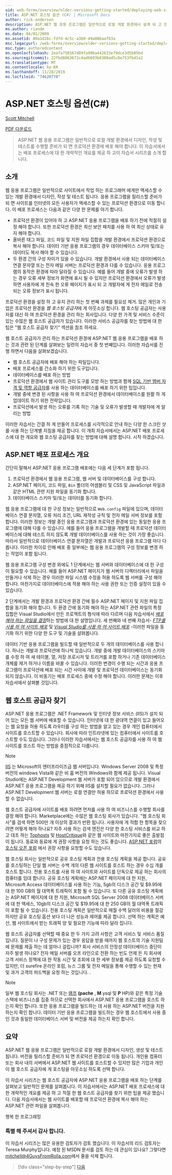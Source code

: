 ```yaml
---
uid: web-forms/overview/older-versions-getting-started/deploying-web-site-projects/asp-net-hosting-options-cs
title: ASP.NET 호스팅 옵션 (C#) | Microsoft Docs
author: rick-anderson
description: ASP.NET 웹 응용 프로그램은 일반적으로 로컬 개발 환경에서 설계 되 고 만들어지고 테스트 되며 프로덕션 환경에 배포 해야 합니다.
ms.author: riande
ms.date: 04/01/2009
ms.assetid: 89a1d2bc-fdfd-4c5c-a3b0-49a08baaf63a
msc.legacyurl: /web-forms/overview/older-versions-getting-started/deploying-web-site-projects/asp-net-hosting-options-cs
msc.type: authoredcontent
ms.openlocfilehash: 2eafa750167d89fa996a442633e79dce3d5b85bd
ms.sourcegitcommit: 22fbd8863672c4ad6693b8388ad5c8e753fb41a2
ms.translationtype: MT
ms.contentlocale: ko-KR
ms.lasthandoff: 11/28/2019
ms.locfileid: "74620770"
---
```

# <a name="aspnet-hosting-options-c"></a>ASP.NET 호스팅 옵션(C#)

[Scott Mitchell](https://twitter.com/ScottOnWriting)

[PDF 다운로드](https://download.microsoft.com/download/E/8/9/E8920AE6-D441-41A7-8A77-9EF8FF970D8B/aspnet_tutorial01_Basics_cs.pdf)

> ASP.NET 웹 응용 프로그램은 일반적으로 로컬 개발 환경에서 디자인, 작성 및 테스트를 수행할 준비가 되 면 프로덕션 환경에 배포 해야 합니다. 이 자습서에서는 배포 프로세스에 대 한 개략적인 개요를 제공 하 고이 자습서 시리즈를 소개 합니다.

## <a name="introduction"></a>소개

웹 응용 프로그램은 일반적으로 사이트에서 작업 하는 프로그래머 에게만 액세스할 수 있는 개발 환경에서 디자인, 작성 및 테스트 됩니다. 응용 프로그램을 릴리스할 준비가 되 면 사이트를 인터넷의 모든 사용자가 액세스할 수 있는 프로덕션 환경으로 이동 합니다. 이 배포 프로세스는 다음과 같은 다양 한 문제를 야기 합니다.

- 프로덕션 환경이 있어야 하 고 ASP.NET 응용 프로그램을 배포 하기 전에 적절히 설정 해야 합니다. 또한 프로덕션 환경은 최신 보안 패치를 사용 하 여 최신 상태로 유지 해야 합니다.
- 올바른 태그 파일, 코드 파일 및 지원 파일 집합을 개발 환경에서 프로덕션 환경으로 복사 해야 합니다. 데이터 기반 응용 프로그램의 경우 데이터베이스 스키마 및/또는 데이터도 복사 해야 할 수 있습니다.
- 두 환경 간의 구성 차이가 있을 수 있습니다. 개발 환경에서 사용 되는 데이터베이스 연결 문자열 또는 전자 메일 서버는 프로덕션 환경과 다를 수 있습니다. 응용 프로그램의 동작은 환경에 따라 달라질 수 있습니다. 예를 들어 개발 중에 오류가 발생 하는 경우 오류 세부 정보가 화면에 표시 될 수 있지만 프로덕션 환경에서 오류가 발생 하면 사용자에 게 친숙 한 오류 페이지가 표시 되 고 개발자에 게 전자 메일로 전송 되는 오류 정보가 표시 됩니다.

프로덕션 환경을 설정 하 고 유지 관리 하는 첫 번째 과제를 필요성 제거. 많은 개인과 기업은 프로덕션 환경을 *웹 호스팅 공급자*에 게 아웃소싱 합니다. 웹 호스팅 공급자는 사용자를 대신 하 여 프로덕션 환경을 관리 하는 회사입니다. 다양 한 가격 및 서비스 수준이 있는 수많은 웹 호스트 공급자가 있습니다. 이러한 서비스 공급자를 찾는 방법에 대 한 팁은 "웹 호스트 공급자 찾기" 섹션을 참조 하세요.

웹 호스트 공급자가 관리 하는 프로덕션 환경에 ASP.NET 웹 응용 프로그램을 배포 하는 것과 관련 된 단계를 살펴보는 일련의 자습서 중 첫 번째입니다. 이러한 자습서를 진행 하면서 다음을 살펴보겠습니다.

- 웹 호스트 공급자에 배포 해야 하는 파일입니다.
- 배포 프로세스를 간소화 하기 위한 도구입니다.
- 데이터베이스를 배포 하는 방법
- 프로덕션 환경에서 웹 사이트 관리 도구를 모방 하는 방법과 함께 [SQL 기반 멤버 자격 및 역할 공급자](../../older-versions-security/membership/creating-the-membership-schema-in-sql-server-cs.md)를 사용 하는 데이터베이스를 배포 하기 위한 팁입니다.
- 개발 중에 변경 된 사항을 사용 하 여 프로덕션 환경에서 데이터베이스를 원활 하 게 업데이트 하기 위한 전략입니다.
- 프로덕션에서 발생 하는 오류를 기록 하는 기술 및 오류가 발생할 때 개발자에 게 알리는 방법

이러한 자습서는 간결 하 게 만들어 프로세스를 시각적으로 안내 하는 다양 한 스크린 샷를 사용 하는 단계별 지침을 제공 합니다. 이 개최 자습서에서는 ASP.NET 배포 프로세스에 대 한 개요와 웹 호스팅 공급자를 찾는 방법에 대해 설명 합니다. 시작 하겠습니다.

## <a name="an-overview-of-the-aspnet-deployment-process"></a>ASP.NET 배포 프로세스 개요

간단히 말해서 ASP.NET 응용 프로그램 배포에는 다음 세 단계가 포함 됩니다.

1. 프로덕션 환경에서 웹 응용 프로그램, 웹 서버 및 데이터베이스를 구성 합니다.
2. ASP.NET 페이지, 코드 파일, `Bin` 폴더의 어셈블리 및 CSS 및 JavaScript 파일과 같은 HTML 관련 지원 파일을 동기화 합니다.
3. 데이터베이스 스키마 및/또는 데이터를 동기화 합니다.

웹 응용 프로그램에 대 한 구성 정보는 일반적으로 `Web.config` 파일에 있으며, 데이터베이스 연결 문자열, 오류 처리 조건, URL 재작성 규칙 및 전자 메일 서버 정보를 포함 합니다. 이러한 정보는 개발 중인 응용 프로그램과 프로덕션 환경에 있는 동일한 응용 프로그램에 대해 다를 수 있습니다. 예를 들어 응용 프로그램을 개발할 때 프로덕션 데이터베이스에 대해 테스트 하지 않도록 개발 데이터베이스를 사용 하는 것이 가장 좋습니다. 따라서 일반적으로 데이터베이스 연결 문자열은 개발과 프로덕션 응용 프로그램 마다 다릅니다. 이러한 차이로 인해 배포 중 일부에는 웹 응용 프로그램의 구성 정보를 변경 하는 작업이 포함 됩니다.

웹 응용 프로그램 구성 변경 외에도 1 단계에서는 웹 서버와 데이터베이스에 대 한 구성이 필요할 수 있습니다. 예를 들어 ASP.NET 페이지가 웹 서버의 디렉터리에서 파일을 만들거나 삭제 하는 경우 이러한 파일 시스템 수정을 허용 하도록 웹 서버를 구성 해야 합니다. 마찬가지로 데이터베이스에 적용 해야 하는 사용 권한 또는 인증 설정이 있을 수 있습니다.

2 단계에서는 개발 환경과 프로덕션 환경 간에 필수 ASP.NET 페이지 및 지원 파일 집합을 동기화 해야 합니다. 두 환경 간에 동기화 해야 하는 ASP.NET 관련 파일의 특정 집합은 Visual Studio에서 만든 프로젝트의 형식에 따라 다르며 다음 자습서에서 [*배포 해야 하는 파일을 결정*](determining-what-files-need-to-be-deployed-cs.md)하는 방법에 대 한 설명입니다. 세 번째와 네 번째 자습서- [*FTP를 사용 하 여 사이트 배포*](deploying-your-site-using-an-ftp-client-cs.md) 및 [*Visual Studio를 사용 하 여 사이트 배포*](deploying-your-site-using-visual-studio-cs.md) -이러한 파일을 동기화 하기 위한 다양 한 도구 및 기술을 살펴봅니다.

데이터 기반 응용 프로그램을 빌드할 때 일반적으로 두 개의 데이터베이스를 사용 합니다. 하나는 개발과 프로덕션에 하나씩 있습니다. 개발 중에 개발 데이터베이스의 스키마를 수정 하 여 새 테이블, 열, 저장 프로시저 및 트리거를 포함 하거나 기존 데이터베이스 개체를 제거 하거나 이름을 바꿀 수 있습니다. 이러한 변경이 수행 되는 시간과 응용 프로그램이 프로덕션에 배포 되는 시간 사이에 개발 및 프로덕션 데이터베이스는 동기화 되지 않습니다. 이 비동기는 배포 프로세스 중에 수정 해야 합니다. 이러한 문제는 이후 자습서에서 살펴볼 것입니다.

## <a name="finding-a-web-host-provider"></a>웹 호스트 공급자 찾기

ASP.NET 응용 프로그램은 .NET Framework 및 인터넷 정보 서비스 (IIS)가 설치 되어 있는 모든 웹 서버에 배포할 수 있습니다. 인터넷에 대 한 광대역 연결이 있고 들어오는 웹 요청을 허용 하도록 라우터를 구성 하는 방법을 알고 있는 경우 개인 컴퓨터에서 사이트를 호스트할 수 있습니다. 회사에 따라 인트라넷에 있는 컴퓨터에서 사이트를 호스트할 수도 있습니다. 그러나 이러한 자습서에서는 웹 호스트 공급자를 사용 하 여 웹 사이트를 호스트 하는 방법을 중점적으로 다룹니다.

> [!NOTE]
> [IIS](https://www.iis.net/) 는 Microsoft의 엔터프라이즈급 웹 서버입니다. Windows Server 2008 및 특정 버전의 windows Vista와 같은 비 홈 버전의 Windows와 함께 제공 됩니다. Visual Studio에는 ASP.NET Development 웹 서버가 포함 되어 있으므로 개발 환경에서 ASP.NET 응용 프로그램을 제공 하기 위해 IIS를 설치할 필요가 없습니다. 그러나 ASP.NET Development 웹 서버는 로컬 연결만 허용 하므로 프로덕션 환경에서 사용할 수 없습니다.

웹 호스트 공급자에 사이트를 배포 하려면 먼저를 사용 하 여 비즈니스를 수행할 회사를 결정 해야 합니다. Marketplace에는 수많은 웹 호스팅 회사가 있습니다. "웹 호스팅 회사"를 검색 하면 500만 개 이상의 결과가 반환 됩니다. 사용자에 게 적합 한 항목을 찾으려면 어떻게 해야 하나요? 자주 사용 하는 검색 엔진은 다양 한 호스팅 서비스를 비교 하 고 대조 하는 [Tophosts](http://www.tophosts.com/) 및 [HostCritique](http://www.hostcritique.net/)와 같은 웹 사이트와 마찬가지로 좋은 출발점이 됩니다. 동료와 동료에 게 권장 사항을 요청 하는 것도 좋습니다. [ASP.NET 포럼](https://forums.asp.net/)의 [호스팅 오픈 포럼](https://forums.asp.net/158.aspx) 에서 권장 사항을 요청할 수도 있습니다.

웹 호스팅 회사는 일반적으로 공유 호스팅 계획과 전용 호스팅 계획을 제공 합니다. 공유를 호스팅하는 단일 웹 서버는 수백 개의 다른 웹 사이트를 호스트 하는 경우 수십 개를 호스트 합니다. 전용 호스트를 사용 하 여 사이트와 사이트를 단독으로 제공 하는 회사의 컴퓨터를 임대 합니다. 공유 호스팅 계획에는 ASP.NET 페이지에 대 한 지원, Microsoft Access 데이터베이스를 사용 하는 기능, 5gb의 디스크 공간 및 $9.95에 대 한 100 GB의 월 대역폭 트래픽이 포함 될 수 있습니다. 또 다른 공유 호스팅 계획에는 ASP.NET 페이지에 대 한 지원, Microsoft SQL Server 2008 데이터베이스 서버에 대 한 액세스, 10gb의 디스크 공간 및 $19.95에 대 한 250 GB의 월 대역폭 트래픽이 포함 될 수 있습니다. 전용 호스팅 계획은 일반적으로 매월 수백 달러의 비용을 절감 하지만 공유 호스팅 옵션 보다 더 나은 성능과 제어를 제공 합니다. 선택 하는 계획은 예산, 웹 사이트에서 받는 트래픽 양 및 필요한 기능에 따라 달라 집니다.

웹 호스트 공급자를 선택할 때 중요 한 두 가지 고려 사항은 고객 서비스 및 서비스 품질입니다. 질문이 나 구성 문제가 있는 경우 응답을 받을 때까지 웹 호스트의 기술 지원팀에 문제를 제출 하는 데 얼마나 걸립니까? 회사 서비스의 안정성 데이터베이스 중단이 자주 발생 하나요? 전자 메일 서버를 오프 라인으로 전환 하는 빈도 언제 든 지 회사에 고객 서비스 정책에 대 한 작동 시간 및 조회에 대 한 세부 정보를 제공 하도록 요청할 수 있지만, 더 surefire 온라인 포럼, 뉴스 그룹 및 전자 메일을 통해 수행할 수 있는 현재 및 과거 고객의 피드백을 요청 하는 것입니다. .

> [!NOTE]
> 일부 웹 호스팅 회사는 .NET 또는 [램프](http://en.wikipedia.org/wiki/LAMP_stack) **(pache** , **M** ysql 및 **P** HP)와 같은 특정 기술 스택에 비즈니스를 집중 하므로 선택한 회사에서 ASP.NET 응용 프로그램을 호스트 하는지 확인 합니다. 또한 응용 프로그램을 빌드하는 데 사용 하는 ASP.NET 버전을 지원 하는지 확인 합니다. 데이터 기반 응용 프로그램을 빌드하는 경우 웹 호스트에서 사용 중인 것과 동일한 데이터베이스 서버 및 버전을 제공 하는지 확인 합니다.

## <a name="summary"></a>요약

ASP.NET 웹 응용 프로그램은 일반적으로 로컬 개발 환경에서 디자인, 생성 및 테스트 됩니다. 버전을 릴리스할 준비가 되 면 프로덕션 환경으로 이동 됩니다. 개인용 컴퓨터 또는 회사 내의 서버에서 ASP.NET 웹 사이트를 호스트할 수 있지만 많은 기업과 개인이 웹 호스트 공급자에 게 호스팅을 아웃소싱 하도록 선택 합니다.

이 자습서 시리즈는 웹 호스트 공급자에 ASP.NET 응용 프로그램을 배포 하는 단계를 살펴보고 일반적인 문제를 살펴봅니다. 이 자습서에서는 ASP.NET 배포 프로세스에 대 한 개략적인 개요를 제공 하 고 적절 한 웹 호스트 공급자를 찾기 위한 팁을 제공 했습니다. 다음 자습서에서는 웹 사이트를 배포할 때 프로덕션 환경에 복사 해야 하는 ASP.NET 관련 파일을 살펴봅니다.

행복 한 프로그래밍

### <a name="special-thanks-to"></a>특별 해 주셔서 감사 합니다.

이 자습서 시리즈는 많은 유용한 검토자가 검토 했습니다. 이 자습서의 리드 검토자는 Teresa Murphy입니다. 예정 된 MSDN 문서를 검토 하는 데 관심이 있나요? 그렇다면 [mitchell@4GuysFromRolla.com](mailto:mitchell@4GuysFromRolla.com)에서 줄을 삭제 합니다.

> [!div class="step-by-step"]
> [다음](determining-what-files-need-to-be-deployed-cs.md)
